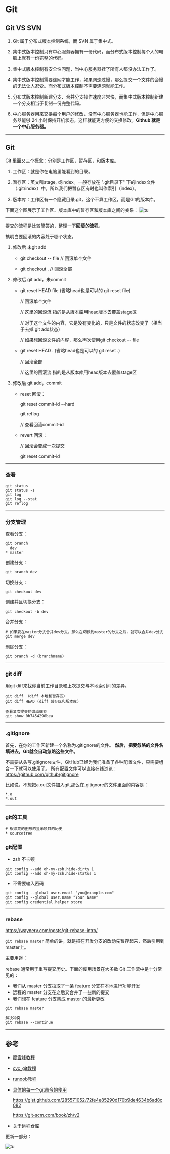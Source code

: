 # Git 

## Git VS SVN

1. Git 属于分布式版本控制系统，而 SVN 属于集中式。


2. 集中式版本控制只有中心服务器拥有一份代码，而分布式版本控制每个人的电脑上就有一份完整的代码。

3. 集中式版本控制有安全性问题，当中心服务器挂了所有人都没办法工作了。

4. 集中式版本控制需要连网才能工作，如果网速过慢，那么提交一个文件的会慢的无法让人忍受。而分布式版本控制不需要连网就能工作。

5. 分布式版本控制新建分支、合并分支操作速度非常快，而集中式版本控制新建一个分支相当于复制一份完整代码。

6. 中心服务器用来交换每个用户的修改，没有中心服务器也能工作，但是中心服务器能够 24 小时保持开机状态，这样就能更方便的交换修改。**Github 就是一个中心服务器。**

---

## Git

Git 里面又三个概念：分别是工作区，暂存区，和版本库。

1. 工作区：就是你在电脑里能看到的目录。

2. 暂存区：英文叫stage, 或index。一般存放在 ".git目录下" 下的index文件（.git/index）中，所以我们把暂存区有时也叫作索引（index）。

3. 版本库：工作区有一个隐藏目录.git，这个不算工作区，而是Git的版本库。


下面这个图展示了工作区、版本库中的暂存区和版本库之间的关系：
![tu](../pic/git_6.JPG)

---

提交的流程是比较简答的，整理一下**回滚的流程**。

搞明白要回滚的内容处于哪个状态。

1. 修改后 未git add

    * git checkout -- file         // 回滚单个文件

    * git checkout .               // 回滚全部

2. 修改后 git add，未commit

    * git reset HEAD file   (省略head也是可以的 git reset file)

        // 回滚单个文件
        
        // 这里的回滚流 指的是从版本库用head版本去覆盖stage区

        // 对于这个文件的内容，它是没有变化的，只是文件的状态改变了（相当于去掉 git add状态）
        
        // 如果想回滚文件的内容，那么再次使用git checkout -- file

    * git reset HEAD .    (省略head也是可以的  git reset .)

        // 回滚全部

        // 这里的回滚流 指的是从版本库用head版本去覆盖stage区

3. 修改后 git add，commit

    * reset 回滚：

        git reset commit-id --hard

        git reflog 

        // 查看回滚commit-id

    * revert 回滚：

        // 回滚会变成一次提交

        git reset commit-id 

---------

### 查看
```
git status
git status -s
git log
git log --stat
git reflog
```
---

### 分支管理

查看分支：
```
git branch
  dev
* master
```

创建分支：
```
git branch dev
```

切换分支：
```
git checkout dev
```

创建并且切换分支：
```
git checkout -b dev
```

合并分支：

```
# 如果要在master分支合并dev分支，那么在切换到master的分支之后，就可以合并dev分支
git merge dev
```

删除分支：
```
git branch -d (branchname)
```
----
### git diff

用git diff来找你当前工作目录和上次提交与本地索引间的差异。
```
git diff （diff 本地和暂存区）
git diff HEAD (diff 暂存区和版本库)

查看某次提交的改动细节
git show 0b7454290bea
```

---

### .gitignore

首先，在你的工作区新建一个名称为.gitignore的文件。
**然后，把要忽略的文件名填进去，Git就会自动忽略这些文件。**

不需要从头写.gitignore文件，GitHub已经为我们准备了各种配置文件，只需要组合一下就可以使用了。
所有配置文件可以直接在线浏览：https://github.com/github/gitignore

比如说，不想把a.out文件加入git,那么在.gitignore的文件里面的内容是：
```
*.o
*.out
```

-------

### git的工具
```
# 很漂亮的图形的显示项目的历史
* sourcetree
```

### git配置

* zsh 不卡顿
```
git config --add oh-my-zsh.hide-dirty 1
git config --add oh-my-zsh.hide-status 1
```

* 不需要输入密码
```
git config --global user.email "you@example.com"
git config --global user.name "Your Name"
git config credential.helper store
```

-------

### rebase

https://waynerv.com/posts/git-rebase-intro/

`git rebase master` 简单的讲，就是把在开发分支的改动先暂存起来，然后引用到master上。

主要用途：

rebase 通常用于重写提交历史。下面的使用场景在大多数 Git 工作流中是十分常见的：

* 我们从 master 分支拉取了一条 feature 分支在本地进行功能开发
* 远程的 master 分支在之后又合并了一些新的提交
* 我们想在 feature 分支集成 master 的最新更改

```
git rebase master

解决冲突
git rebase --continue
```
----

## 参考

- [廖雪峰教程](https://www.liaoxuefeng.com/wiki/0013739516305929606dd18361248578c67b8067c8c017b000)

- [cyc_git教程](https://github.com/CyC2018/CS-Notes/blob/master/docs/notes/Git.md)

- [runoob教程](http://www.runoob.com/git/git-workspace-index-repo.html)

- [具体的每一个git命令的使用](https://www.yiibai.com/git/git_diff.html)

  https://gist.github.com/285571052/72fe4e85290d170b9de4634b6ad8c082

  https://git-scm.com/book/zh/v2

- [关于远程仓库](https://www.jianshu.com/p/9685a56bdf7a)

更新一部分：

![tu](../pic/git_5.png)
